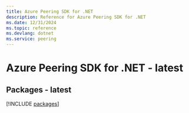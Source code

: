 ```yaml
---
title: Azure Peering SDK for .NET
description: Reference for Azure Peering SDK for .NET
ms.date: 12/31/2024
ms.topic: reference
ms.devlang: dotnet
ms.service: peering
---
```

# Azure Peering SDK for .NET - latest
## Packages - latest
[!INCLUDE [packages](peering-index.md)]